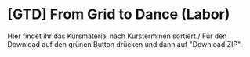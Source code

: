 # [GTD] From Grid to Dance (Labor)

Hier findet ihr das Kursmaterial nach Kursterminen sortiert./
Für den Download auf den grünen Button drücken und dann auf "Download ZIP".
